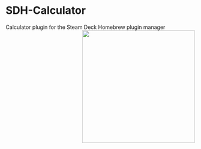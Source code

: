 # SDH-Calculator
Calculator plugin for the Steam Deck Homebrew plugin manager
<img src="https://user-images.githubusercontent.com/57133330/161637643-efb219b3-3276-451d-b5b3-9d4b0d2214a0.png" height=300 align="right"/>
